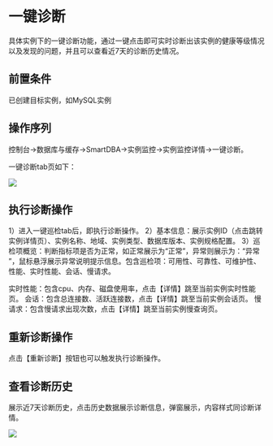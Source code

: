 # 一键诊断
具体实例下的一键诊断功能，通过一键点击即可实时诊断出该实例的健康等级情况以及发现的问题，并且可以查看近7天的诊断历史情况。

## 前置条件
已创建目标实例，如MySQL实例

## 操作序列
控制台->数据库与缓存->SmartDBA->实例监控->实例监控详情->一键诊断。

一键诊断tab页如下：

![](../../Image/Document/click_diagnosis1.png) 

## 执行诊断操作
1）进入一键巡检tab后，即执行诊断操作。
2）基本信息：展示实例ID（点击跳转 实例详情页）、实例名称、地域、实例类型、数据库版本、实例规格配置。
3）巡检项概览：判断指标项是否为正常，如正常展示为“正常”，异常则展示为：“异常 ”，鼠标悬浮展示异常说明提示信息。包含巡检项：可用性、可靠性、可维护性、性能、实时性能、会话、慢请求。

实时性能：包含cpu、内存、磁盘使用率，点击【详情】跳至当前实例实时性能页。
会话：包含总连接数、活跃连接数，点击【详情】跳至当前实例会话页。
慢请求：包含慢请求出现次数，点击【详情】跳至当前实例慢查询页。

 
## 重新诊断操作
点击【重新诊断】按钮也可以触发执行诊断操作。

## 查看诊断历史
展示近7天诊断历史，点击历史数据展示诊断信息，弹窗展示，内容样式同诊断详情。
 
![](../../Image/Document/click_diagnosis2.png)
